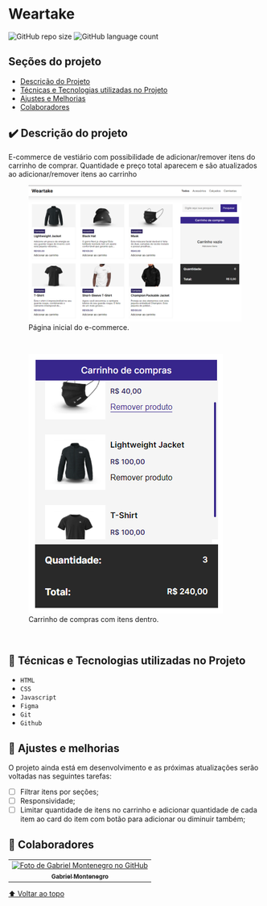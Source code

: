 # Weartake

![GitHub repo size](https://img.shields.io/github/repo-size/isgabriel/weartake_frontend?style=for-the-badge)
![GitHub language count](https://img.shields.io/github/languages/count/isgabriel/weartake_frontend?style=for-the-badge)

## Seções do projeto

-   [Descrição do Projeto](#descrição-do-projeto)
-   [Técnicas e Tecnologias utilizadas no Projeto](#🔨-técnicas-e-tecnologias-utilizadas-no-projeto)
-   [Ajustes e Melhorias](#🚀-ajustes-e-melhorias)
-   [Colaboradores](#🤝-colaboradores)


## ✔️ Descrição do projeto

<p>E-commerce de vestiário com possibilidade de adicionar/remover itens do carrinho de comprar. Quantidade e preço total aparecem e são atualizados ao adicionar/remover itens ao carrinho</p>

<figure>
    <img src="./src/readme/Home.png">
    <figcaption>Página inicial do e-commerce.</figcaption>
</figure>
<p> </p>
<br/>

<figure>
    <img src="./src/readme/Cart.png">
    <figcaption>Carrinho de compras com itens dentro.</figcaption>
</figure>
<br/>
  
## 🔨 Técnicas e Tecnologias utilizadas no Projeto
  
-  `HTML`
-  `CSS`
-  `Javascript`
-  `Figma`
-  `Git`
-  `Github`

## 🚀 Ajustes e melhorias

O projeto ainda está em desenvolvimento e as próximas atualizações serão voltadas nas seguintes tarefas:

-   [ ] Filtrar itens por seções;
-   [ ] Responsividade;
-   [ ] Limitar quantidade de itens no carrinho e adicionar quantidade de cada item ao card do item com botão para adicionar ou diminuir também;

## 🤝 Colaboradores

<table>
  <tr>
    <td align="center">
      <a href="http://github.com/isgabriel">
        <img src="https://avatars.githubusercontent.com/u/100328347?v=4" width="100px;" alt="Foto de Gabriel Montenegro no GitHub"/><br>
        <sub>
          <b>Gabriel Montenegro</b>
        </sub>
      </a>
    </td>
  </tr>
</table>

[⬆ Voltar ao topo](#weartake)<br>

